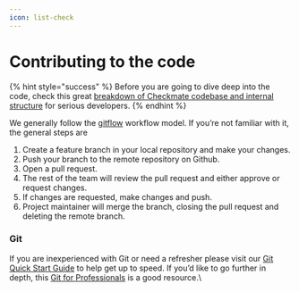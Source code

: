 ```yaml
---
icon: list-check
---
```


# Contributing to the code

{% hint style="success" %}
Before you are going to dive deep into the code, check this great [breakdown of Checkmate codebase and internal structure](https://deepwiki.com/bluewave-labs/checkmate) for serious developers.&#x20;
{% endhint %}

We generally follow the [gitflow](https://www.atlassian.com/git/tutorials/comparing-workflows/gitflow-workflow) workflow model. If you’re not familiar with it, the general steps are

1. Create a feature branch in your local repository and make your changes.
2. Push your branch to the remote repository on Github.
3. Open a pull request.
4. The rest of the team will review the pull request and either approve or request changes.
5. If changes are requested, make changes and push.
6. Project maintainer will merge the branch, closing the pull request and deleting the remote branch.

### Git

If you are inexperienced with Git or need a refresher please visit our [Git Quick Start Guide](https://github.com/ajhollid/bluewave_collaborative_git) to help get up to speed. If you’d like to go further in depth, this [Git for Professionals](https://youtu.be/Uszj_k0DGsg?si=6rOWEQOMxmwhnb-K) is a good resource.\\
